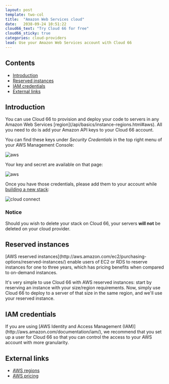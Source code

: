 ```yaml
---
layout: post
template: two-col
title:  "Amazon Web Services cloud"
date:   2038-09-24 10:51:22
cloud66_text: "Try Cloud 66 for free"
cloud66_sticky: true
categories: cloud-providers
lead: Use your Amazon Web Services account with Cloud 66
---
```


<h2>Contents</h2>
<ul class="page-toc">
	<li>
		<a href="#intro">Introduction</a>
	</li>
	<li>
		<a href="#reserved">Reserved instances</a>
	</li>
	<li>
		<a href="#iam">IAM credentials</a>
	</li>
	<li>
		<a href="#external">External links</a>
	</li>
</ul>

<h2 id="intro">Introduction</h2>
You can use Cloud 66 to provision and deploy your code to servers in any Amazon Web Services [region](/api/basics/instance-regions.html#aws). All you need to do is add your Amazon API keys to your Cloud 66 account.

You can find these keys under <i>Security Credentials</i> in the top right menu of your AWS Management Console:

![aws](http://cdn.cloud66.com/images/help/aws_menu.png)

Your key and secret are available on that page:

![aws](http://cdn.cloud66.com/images/help/aws_credentials.png)

Once you have those credentials, please add them to your account while [building a new stack](/getting-started/your-first-stack.html):

![cloud connect](http://cdn.cloud66.com/images/help/cloud_connect.png)

<div class="notice notice-warning">
    <h3>Notice</h3>
    <p>Should you wish to delete your stack on Cloud 66, your servers <b>will not</b> be deleted on your cloud provider.</p>
</div>

<h2 id="reserved">Reserved instances</h2>
[AWS reserved instances](http://aws.amazon.com/ec2/purchasing-options/reserved-instances/) enable users of EC2 or RDS to reserve instances for one to three years, which has pricing benefits when compared to on-demand instances.

It's very simple to use Cloud 66 with AWS reserved instances: start by reserving an instance with your size/region requirements. Now, simply use Cloud 66 to deploy to a server of that size in the same region, and we'll use your reserved instance.

<h2 id="iam">IAM credentials</h2>
If you are using [AWS Identity and Access Management (IAM)](http://aws.amazon.com/documentation/iam/), we recommend that you set up a user for Cloud 66 so that you can control the access to your AWS account with more granularity.

<h2 id="external">External links</h2>
<ul>
	<li><a href="http://aws.amazon.com/about-aws/globalinfrastructure/" target="_blank">AWS regions</a></li>
	<li><a href="http://aws.amazon.com/ec2/pricing/" target="_blank">AWS pricing</a></li>
</ul>
